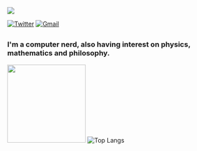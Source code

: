 <img src=https://i.pinimg.com/originals/5a/eb/e8/5aebe8d9ab4c7591e609496f1dca0d0b.gif />

 <a href="https://twitter.com/MrLups"><img alt="Twitter" src="https://img.shields.io/badge/-@MrLups-black?style=flat-square&logo=twitter&logoColor=white&link=https://twitter.com/MrLups"></a>
 <a href="mailto:lups0x01@gmail.com"><img alt="Gmail" src="https://img.shields.io/badge/-lups0x01@gmail.com-black?style=flat-square&logo=Gmail&logoColor=white&link=mailto:lups0x01@gmail.com"></a>
 ## 
 
### I'm a computer nerd, also having interest on physics, mathematics and philosophy. 



<img height="180em" src="https://github-readme-stats.vercel.app/api?username=MrLups&show_icons=true&hide_border=true&&count_private=true&include_all_commits=true&theme=midnight-purple" />


<img alt="Top Langs" src="https://github-readme-stats.vercel.app/api/top-langs/?username=MrLups&hide_border=true&hide=html,css,javascript&layout=compact&theme=midnight-purple"/>
